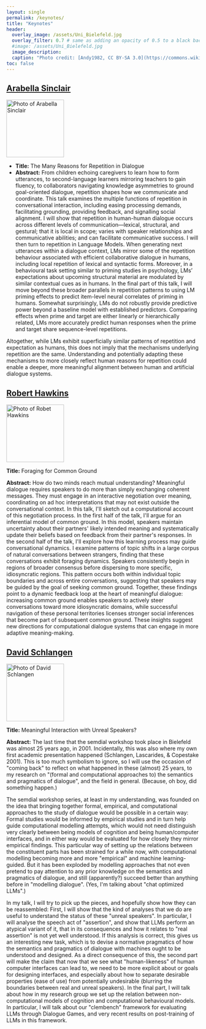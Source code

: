 ```yaml
---
layout: single
permalink: /keynotes/
title: "Keynotes"
header:
  overlay_image: /assets/Uni_Bielefeld.jpg
  overlay_filter: 0.7 # same as adding an opacity of 0.5 to a black background
  #image: /assets/Uni_Bielefeld.jpg
  image_description: 
  caption: "Photo credit: [Andy1982, CC BY-SA 3.0](https://commons.wikimedia.org/wiki/File:Uni_Bielefeld.jpg) via Wikimedia Commons"
toc: false
---
```


## [Arabella Sinclair](https://j-anie.github.io)

<img src="https://www.abdn.ac.uk/img/200x200/staffpages/uploads/s03as2/avatar/4A9pvt3VGgw8mLYGK8KFtwlTjkA0DXzGJ63snvy2.jpeg" width="150" alt="Photo of Arabella Sinclair" />

* **Title:** The Many Reasons for Repetition in Dialogue
* **Abstract:** From children echoing caregivers to learn how to form utterances, to second-language learners mirroring teachers to gain fluency, to collaborators navigating knowledge asymmetries to ground goal-oriented dialogue, repetition shapes how we communicate and coordinate. This talk examines the multiple functions of repetition in conversational interaction, including easing processing demands, facilitating grounding, providing feedback, and signalling social alignment. I will show that repetition in human-human dialogue occurs across different levels of communication—lexical, structural, and gestural; that it is local in scope; varies with speaker relationships and communicative abilities; and can facilitate communicative success. I will then turn to repetition in Language Models. When generating next utterances within a dialogue context, LMs mirror some of the repetition behaviour associated with efficient collaborative dialogue in humans, including local repetition of lexical and syntactic forms. Moreover, in a behavioural task setting similar to priming studies in psychology, LMs’ expectations about upcoming structural material are modulated by similar contextual cues as in humans. In the final part of this talk, I will move beyond these broader parallels in repetition patterns to using LM priming effects to predict item-level neural correlates of priming in humans. Somewhat surprisingly, LMs do not robustly provide predictive power beyond a baseline model with established predictors. Comparing effects when prime and target are either linearly or hierarchically related, LMs more accurately predict human responses when the prime and target share sequence-level repetitions. 

Altogether, while LMs exhibit superficially similar patterns of repetition and expectation as humans, this does not imply that the mechanisms underlying repetition are the same. Understanding and potentially adapting these mechanisms to more closely reflect human reasons for repetition could enable a deeper, more meaningful alignment between human and artificial dialogue systems.


## [Robert Hawkins](https://rdhawkins.com)
<img src="https://rdhawkins.com/wp-content/uploads/2019/12/2efa8952-50ee-4bb5-8f5f-f3eb14752dfe_1_201_a-e1575951441133.jpeg" width="150" alt="Photo of Robet Hawkins" />

**Title:** Foraging for Common Ground

**Abstract:** How do two minds reach mutual understanding? Meaningful dialogue requires speakers to do more than simply exchanging coherent messages. They must engage in an interactive negotiation over meaning, coordinating on ad hoc interpretations that may not exist outside the conversational context. In this talk, I'll sketch out a computational account of this negotiation process. In the first half of the talk, I'll argue for an inferential model of common ground. In this model, speakers maintain uncertainty about their partners' likely intended meaning and systematically update their beliefs based on feedback from their partner's responses. In the second half of the talk, I'll explore how this learning process may guide conversational dynamics. I examine patterns of topic shifts in a large corpus of natural conversations between strangers, finding that these conversations exhibit foraging dynamics. Speakers consistently begin in regions of broader consensus before dispersing to more specific, idiosyncratic regions. This pattern occurs both within individual topic boundaries and across entire conversations, suggesting that speakers may be guided by the goal of seeking common ground. Together, these findings point to a dynamic feedback loop at the heart of meaningful dialogue: increasing common ground enables speakers to actively steer conversations toward more idiosyncratic domains, while successful navigation of these personal territories licenses stronger social inferences that become part of subsequent common ground. These insights suggest new directions for computational dialogue systems that can engage in more adaptive meaning-making.


## [David Schlangen](https://www.ling.uni-potsdam.de/~das/)

<img src="https://www.ling.uni-potsdam.de/~das/DSchlangen_Portrait_2019_klein.jpg" width="150" alt="Photo of David Schlangen" />

**Title:** Meaningful Interaction with Unreal Speakers?

**Abstract:** 
The last time that the semdial workshop took place in Bielefeld was almost 25 years ago, in 2001. Incidentally, this was also where my own first academic presentation happened (Schlangen, Lascarides, & Copestake 2001). This is too much symbolism to ignore, so I will use the occasion of "coming back" to reflect on what happened in these (almost) 25 years, to my research on "(formal and computational approaches to) the semantics and pragmatics of dialogue", and the field in general. (Because, oh boy, did something happen.)

The semdial workshop series, at least in my understanding, was founded on the idea that bringing together formal, empirical, and computational approaches to the study of dialogue would be possible in a certain way: Formal studies would be informed by empirical studies and in turn help guide computational modelling attempts, which would not need distinguish very clearly between being models of cognition and being human/computer interfaces, and in either way would be evaluated for how closely they mirror empirical findings. This particular way of setting up the relations between the constituent parts has been strained for a while now, with computational modelling becoming more and more "empirical" and machine learning-guided. But it has been exploded by modelling approaches that not even pretend to pay attention to any prior knowledge on the semantics and pragmatics of dialogue, and still (apparently?) succeed better than anything before in "modelling dialogue". (Yes, I'm talking about "chat optimized LLMs".)

In my talk, I will try to pick up the pieces, and hopefully show how they can be reassembled: First, I will show that the kind of analyses that we do are useful to understand the status of these "unreal speakers". In particular, I will analyse the speech act of "assertion", and show that LLMs perform an atypical variant of it, that in its consequences and how it relates to "real assertion" is not yet well understood. If this analysis is correct, this gives us an interesting new task, which is to devise a normative pragmatics of how the semantics and pragmatics of dialogue with machines ought to be understood and designed. As a direct consequence of this, the second part will make the claim that now that we see what "human-likeness" of human computer interfaces can lead to, we need to be more explicit about or goals for designing interfaces, and especially about how to separate desirable properties (ease of use) from potentially undesirable (blurring the boundaries between real and unreal speakers). In the final part, I will talk about how in my research group we set up the relation between non-computational models of cognition and computational behavioural models. In particular, I will talk about our "clembench" framework for evaluating LLMs through Dialogue Games, and very recent results on post-training of LLMs in this framework.


